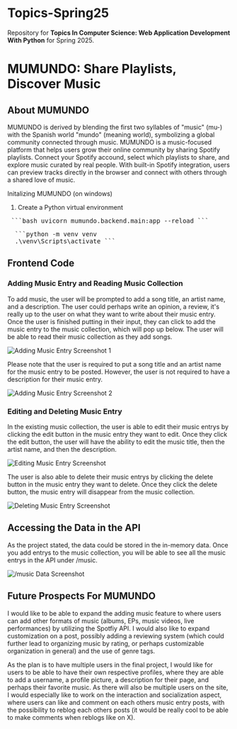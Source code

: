 # Topics-Spring25
Repository for **Topics In Computer Science: Web Application Development With Python** for Spring 2025.

# **MUMUNDO: Share Playlists, Discover Music**

## **About MUMUNDO**
MUMUNDO is derived by blending the first two syllables of "music" (mu-) with the Spanish world "mundo" (meaning world), symbolizing a global community connected through music. MUMUNDO is a music-focused platform that helps users grow their online community by sharing Spotify playlists. Connect your Spotify accound, select which playlists to share, and explore music curated by real people. With built-in Spotify integration, users can preview tracks directly in the browser and connect with others through a shared love of music.

Initalizing MUMUNDO (on windows)
1. Create a Python virtual environment
<pre> ```bash uvicorn mumundo.backend.main:app --reload ``` </pre>
<pre>
  ```python -m venv venv
  .\venv\Scripts\activate ```
</pre>


## **Frontend Code**





### **Adding Music Entry and Reading Music Collection**
To add music, the user will be prompted to add a song title, an artist name, and a description. The user could perhaps write an opinion, a review, it's really up to the user on what they want to write about their music entry. Once the user is finished putting in their input, they can click to add the music entry to the music collection, which will pop up below. The user will be able to read their music collection as they add songs.

![Adding Music Entry Screenshot 1](https://github.com/mescobarbrenes/Topics-Spring25/blob/main/images_midterm/midterm_gif_1.gif)

Please note that the user is required to put a song title and an artist name for the music entry to be posted. However, the user is not required to have a description for their music entry.

![Adding Music Entry Screenshot 2](https://github.com/mescobarbrenes/Topics-Spring25/blob/main/images_midterm/midterm_gif_2.gif)

### **Editing and Deleting Music Entry**
In the existing music collection, the user is able to edit their music entrys by clicking the edit button in the music entry they want to edit. Once they click the edit button, the user will have the ability to edit the music title, then the artist name, and then the description.

![Editing Music Entry Screenshot](https://github.com/mescobarbrenes/Topics-Spring25/blob/main/images_midterm/midterm_gif_3.gif)

The user is also able to delete their music entrys by clicking the delete button in the music entry they want to delete. Once they click the delete button, the music entry will disappear from the music collection.

![Deleting Music Entry Screenshot](https://github.com/mescobarbrenes/Topics-Spring25/blob/main/images_midterm/midterm_gif_3.gif)

## **Accessing the Data in the API**
As the project stated, the data could be stored in the in-memory data. Once you add entrys to the music collection, you will be able to see all the music entrys in the API under /music.

![/music Data Screenshot](https://github.com/mescobarbrenes/Topics-Spring25/blob/main/images_midterm/midterm_data.png?raw=true)

## **Future Prospects For MUMUNDO**
I would like to be able to expand the adding music feature to where users can add other formats of music (albums, EPs, music videos, live performances) by utilizing the Spotfiy API. I would also like to expand customization on a post, possibly adding a reviewing system (which could further lead to organizing music by rating, or perhaps customizable organization in general) and the use of genre tags. 

As the plan is to have multiple users in the final project, I would like for users to be able to have their own respective profiles, where they are able to add a username, a profile picture, a description for their page, and perhaps their favorite music. As there will also be multiple users on the site, I would especially like to work on the interaction and socialization aspect, where users can like and comment on each others music entry posts, with the possibility to reblog each others posts (it would be really cool to be able to make comments when reblogs like on X).
